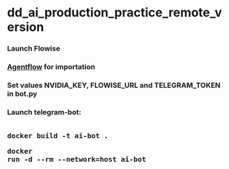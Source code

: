 # dd_ai_production_practice_remote_version

### Launch Flowise

### [Agentflow](https://github.com/Piankov-Michail/dd_ai_production_practice_remote_version/blob/main/Agentflow.json) for importation <br>

### Set values NVIDIA_KEY, FLOWISE_URL and TELEGRAM_TOKEN in bot.py <br>
### Launch telegram-bot: <br><br> <pre>docker build -t ai-bot .</pre> <pre>docker run -d --rm --network=host ai-bot</pre>

